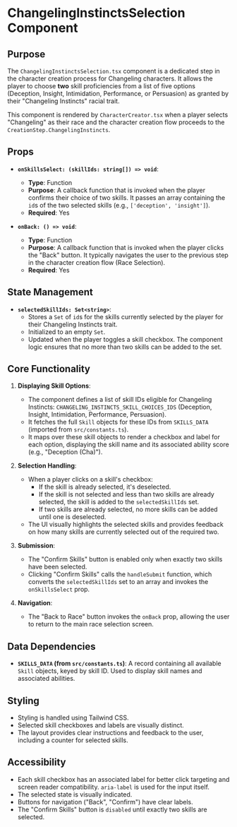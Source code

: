 # ChangelingInstinctsSelection Component

## Purpose

The `ChangelingInstinctsSelection.tsx` component is a dedicated step in the character creation process for Changeling characters. It allows the player to choose **two** skill proficiencies from a list of five options (Deception, Insight, Intimidation, Performance, or Persuasion) as granted by their "Changeling Instincts" racial trait.

This component is rendered by `CharacterCreator.tsx` when a player selects "Changeling" as their race and the character creation flow proceeds to the `CreationStep.ChangelingInstincts`.

## Props

*   **`onSkillsSelect: (skillIds: string[]) => void`**:
    *   **Type**: Function
    *   **Purpose**: A callback function that is invoked when the player confirms their choice of two skills. It passes an array containing the `id`s of the two selected skills (e.g., `['deception', 'insight']`).
    *   **Required**: Yes

*   **`onBack: () => void`**:
    *   **Type**: Function
    *   **Purpose**: A callback function that is invoked when the player clicks the "Back" button. It typically navigates the user to the previous step in the character creation flow (Race Selection).
    *   **Required**: Yes

## State Management

*   **`selectedSkillIds: Set<string>`**:
    *   Stores a `Set` of `id`s for the skills currently selected by the player for their Changeling Instincts trait.
    *   Initialized to an empty `Set`.
    *   Updated when the player toggles a skill checkbox. The component logic ensures that no more than two skills can be added to the set.

## Core Functionality

1.  **Displaying Skill Options**:
    *   The component defines a list of skill IDs eligible for Changeling Instincts: `CHANGELING_INSTINCTS_SKILL_CHOICES_IDS` (Deception, Insight, Intimidation, Performance, Persuasion).
    *   It fetches the full `Skill` objects for these IDs from `SKILLS_DATA` (imported from `src/constants.ts`).
    *   It maps over these skill objects to render a checkbox and label for each option, displaying the skill name and its associated ability score (e.g., "Deception (Cha)").

2.  **Selection Handling**:
    *   When a player clicks on a skill's checkbox:
        *   If the skill is already selected, it's deselected.
        *   If the skill is not selected and less than two skills are already selected, the skill is added to the `selectedSkillIds` set.
        *   If two skills are already selected, no more skills can be added until one is deselected.
    *   The UI visually highlights the selected skills and provides feedback on how many skills are currently selected out of the required two.

3.  **Submission**:
    *   The "Confirm Skills" button is enabled only when exactly two skills have been selected.
    *   Clicking "Confirm Skills" calls the `handleSubmit` function, which converts the `selectedSkillIds` set to an array and invokes the `onSkillsSelect` prop.

4.  **Navigation**:
    *   The "Back to Race" button invokes the `onBack` prop, allowing the user to return to the main race selection screen.

## Data Dependencies

*   **`SKILLS_DATA` (from `src/constants.ts`)**: A record containing all available `Skill` objects, keyed by skill ID. Used to display skill names and associated abilities.

## Styling

*   Styling is handled using Tailwind CSS.
*   Selected skill checkboxes and labels are visually distinct.
*   The layout provides clear instructions and feedback to the user, including a counter for selected skills.

## Accessibility

*   Each skill checkbox has an associated label for better click targeting and screen reader compatibility. `aria-label` is used for the input itself.
*   The selected state is visually indicated.
*   Buttons for navigation ("Back", "Confirm") have clear labels.
*   The "Confirm Skills" button is `disabled` until exactly two skills are selected.